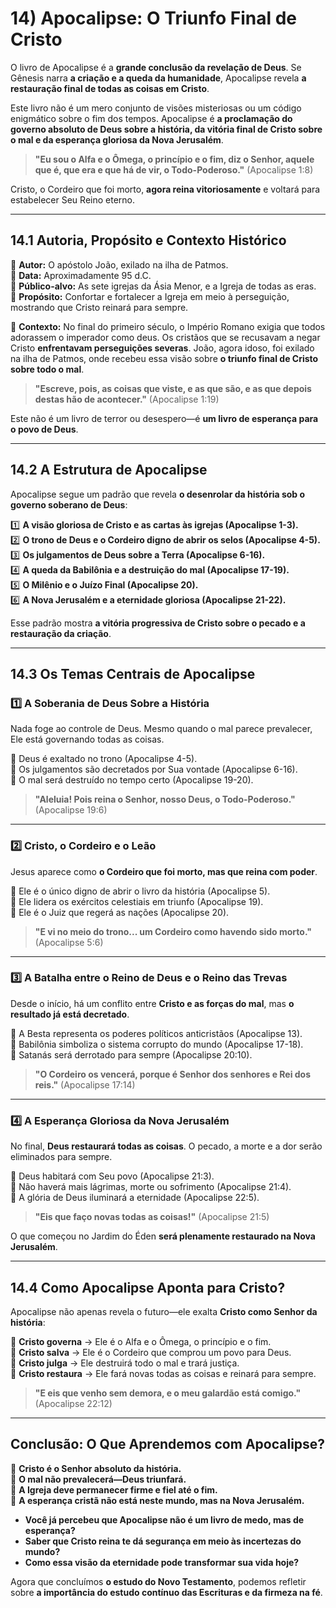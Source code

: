 # **14) Apocalipse: O Triunfo Final de Cristo**  

O livro de Apocalipse é a **grande conclusão da revelação de Deus**. Se Gênesis narra **a criação e a queda da humanidade**, Apocalipse revela **a restauração final de todas as coisas em Cristo**.  

Este livro não é um mero conjunto de visões misteriosas ou um código enigmático sobre o fim dos tempos. Apocalipse é **a proclamação do governo absoluto de Deus sobre a história, da vitória final de Cristo sobre o mal e da esperança gloriosa da Nova Jerusalém**.  

> **"Eu sou o Alfa e o Ômega, o princípio e o fim, diz o Senhor, aquele que é, que era e que há de vir, o Todo-Poderoso."** (Apocalipse 1:8)  

Cristo, o Cordeiro que foi morto, **agora reina vitoriosamente** e voltará para estabelecer Seu Reino eterno.  

---

## **14.1 Autoria, Propósito e Contexto Histórico**  

📖 **Autor:** O apóstolo João, exilado na ilha de Patmos.  
📖 **Data:** Aproximadamente 95 d.C.  
📖 **Público-alvo:** As sete igrejas da Ásia Menor, e a Igreja de todas as eras.  
📖 **Propósito:** Confortar e fortalecer a Igreja em meio à perseguição, mostrando que Cristo reinará para sempre.  

🔹 **Contexto:** No final do primeiro século, o Império Romano exigia que todos adorassem o imperador como deus. Os cristãos que se recusavam a negar Cristo **enfrentavam perseguições severas**. João, agora idoso, foi exilado na ilha de Patmos, onde recebeu essa visão sobre **o triunfo final de Cristo sobre todo o mal**.  

> **"Escreve, pois, as coisas que viste, e as que são, e as que depois destas hão de acontecer."** (Apocalipse 1:19)  

Este não é um livro de terror ou desespero—é **um livro de esperança para o povo de Deus**.  

---

## **14.2 A Estrutura de Apocalipse**  

Apocalipse segue um padrão que revela **o desenrolar da história sob o governo soberano de Deus**:  

1️⃣ **A visão gloriosa de Cristo e as cartas às igrejas (Apocalipse 1-3).**  
2️⃣ **O trono de Deus e o Cordeiro digno de abrir os selos (Apocalipse 4-5).**  
3️⃣ **Os julgamentos de Deus sobre a Terra (Apocalipse 6-16).**  
4️⃣ **A queda da Babilônia e a destruição do mal (Apocalipse 17-19).**  
5️⃣ **O Milênio e o Juízo Final (Apocalipse 20).**  
6️⃣ **A Nova Jerusalém e a eternidade gloriosa (Apocalipse 21-22).**  

Esse padrão mostra **a vitória progressiva de Cristo sobre o pecado e a restauração da criação**.  

---

## **14.3 Os Temas Centrais de Apocalipse**  

### **1️⃣ A Soberania de Deus Sobre a História**  
Nada foge ao controle de Deus. Mesmo quando o mal parece prevalecer, Ele está governando todas as coisas.  

🔹 Deus é exaltado no trono (Apocalipse 4-5).  
🔹 Os julgamentos são decretados por Sua vontade (Apocalipse 6-16).  
🔹 O mal será destruído no tempo certo (Apocalipse 19-20).  

> **"Aleluia! Pois reina o Senhor, nosso Deus, o Todo-Poderoso."** (Apocalipse 19:6)  

---

### **2️⃣ Cristo, o Cordeiro e o Leão**  
Jesus aparece como **o Cordeiro que foi morto, mas que reina com poder**.  

🔹 Ele é o único digno de abrir o livro da história (Apocalipse 5).  
🔹 Ele lidera os exércitos celestiais em triunfo (Apocalipse 19).  
🔹 Ele é o Juiz que regerá as nações (Apocalipse 20).  

> **"E vi no meio do trono... um Cordeiro como havendo sido morto."** (Apocalipse 5:6)  

---

### **3️⃣ A Batalha entre o Reino de Deus e o Reino das Trevas**  
Desde o início, há um conflito entre **Cristo e as forças do mal**, mas **o resultado já está decretado**.  

🔹 A Besta representa os poderes políticos anticristãos (Apocalipse 13).  
🔹 Babilônia simboliza o sistema corrupto do mundo (Apocalipse 17-18).  
🔹 Satanás será derrotado para sempre (Apocalipse 20:10).  

> **"O Cordeiro os vencerá, porque é Senhor dos senhores e Rei dos reis."** (Apocalipse 17:14)  

---

### **4️⃣ A Esperança Gloriosa da Nova Jerusalém**  
No final, **Deus restaurará todas as coisas**. O pecado, a morte e a dor serão eliminados para sempre.  

🔹 Deus habitará com Seu povo (Apocalipse 21:3).  
🔹 Não haverá mais lágrimas, morte ou sofrimento (Apocalipse 21:4).  
🔹 A glória de Deus iluminará a eternidade (Apocalipse 22:5).  

> **"Eis que faço novas todas as coisas!"** (Apocalipse 21:5)  

O que começou no Jardim do Éden **será plenamente restaurado na Nova Jerusalém**.  

---

## **14.4 Como Apocalipse Aponta para Cristo?**  

Apocalipse não apenas revela o futuro—ele exalta **Cristo como Senhor da história**:  

🔹 **Cristo governa** → Ele é o Alfa e o Ômega, o princípio e o fim.  
🔹 **Cristo salva** → Ele é o Cordeiro que comprou um povo para Deus.  
🔹 **Cristo julga** → Ele destruirá todo o mal e trará justiça.  
🔹 **Cristo restaura** → Ele fará novas todas as coisas e reinará para sempre.  

> **"E eis que venho sem demora, e o meu galardão está comigo."** (Apocalipse 22:12)  

---

## **Conclusão: O Que Aprendemos com Apocalipse?**  

📖 **Cristo é o Senhor absoluto da história.**  
📖 **O mal não prevalecerá—Deus triunfará.**  
📖 **A Igreja deve permanecer firme e fiel até o fim.**  
📖 **A esperança cristã não está neste mundo, mas na Nova Jerusalém.**  

- **Você já percebeu que Apocalipse não é um livro de medo, mas de esperança?**  
- **Saber que Cristo reina te dá segurança em meio às incertezas do mundo?**  
- **Como essa visão da eternidade pode transformar sua vida hoje?**  

Agora que concluímos **o estudo do Novo Testamento**, podemos refletir sobre **a importância do estudo contínuo das Escrituras e da firmeza na fé**.  
